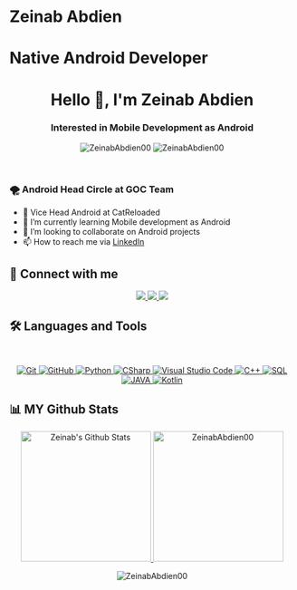 # Zeinab Abdien
# Native Android Developer 
<h1 align="center">Hello 👋, I'm Zeinab Abdien</h1>
<h3 align="center">Interested in Mobile Development as Android</h3>
<p align="center"> <img src="https://komarev.com/ghpvc/?username=ZeinabAbdien00&label=Profile%20views&color=0e75b6&style=flat" alt="ZeinabAbdien00" />
		   <img src="https://img.shields.io/github/followers/ZeinabAbdien00?label=Followers" alt="ZeinabAbdien00" />
</p>
<br>
<!-- <img align="right" src="https://user-images.githubusercontent.com/63050133/156676671-d5b2e362-97d4-4404-9447-dd71ddfea82f.gif" width = 250px/> -->

### 🌪 Android Head Circle at GOC Team
- 💫 Vice Head Android at CatReloaded
- 🌱 I’m currently learning Mobile development as Android
- 💞️ I’m looking to collaborate on Android projects
- 📫 How to reach me via [LinkedIn](https://www.linkedin.com/in/zeinababdien00/)

## 📩 Connect with me
<p align="center">
<a href="mailto:suzanabdien15@gmail.com" title="Gmail">
	<img src="https://img.shields.io/badge/gmail-%23F05033.svg?style=for-the-badge&logo=gmail&logoColor=white"/>
</a>  
<a href="https://www.facebook.com/suzan.abdien/" title="Facebook">
	<img src="https://img.shields.io/badge/Facebook-%231877F2.svg?style=for-the-badge&logo=Facebook&logoColor=white"/>
</a>
<a href="https://www.linkedin.com/in/zeinababdien00/" title="LinkedIn">
	<img src="https://img.shields.io/badge/linkedin-%230077B5.svg?style=for-the-badge&logo=linkedin&logoColor=white"/>
</a>
<!-- <a href="https://www.instagram.com/suzaa_abdien/" title="Instagram">
	<img src="https://img.shields.io/badge/instagram-%230077B5.svg?style=for-the-badge&logo=instagram&logoColor=white"/>
</a> -->
</p>

## 🛠 Languages and Tools
<br>
<p align="center">
<a href="https://git-scm.com/" title="Git">
	<img src="https://img.shields.io/badge/git-%23F05033.svg?style=for-the-badge&logo=git&logoColor=white" alt="Git">
</a>
<a href="https://github.com/" title="GitHub">
	<img src="https://img.shields.io/badge/github-%23121011.svg?style=for-the-badge&logo=github&logoColor=white" alt="GitHub">
</a>
<a href="https://www.python.org/" title="Python">
	<img src="https://img.shields.io/badge/python-3670A0?style=for-the-badge&logo=python&logoColor=ffdd54" alt="Python">
</a>
<a href="https://docs.microsoft.com/en-us/dotnet/csharp/" title="CSharp">
	<img src="https://img.shields.io/badge/c%23-%23239120.svg?style=for-the-badge&logo=c-sharp&logoColor=white" alt="CSharp">
</a>
<a href="https://code.visualstudio.com/" title="Visual Studio Code">
	<img src="https://img.shields.io/badge/Visual%20Studio%20Code-0078d7.svg?style=for-the-badge&logo=visual-studio-code&logoColor=white" alt="Visual Studio Code">
</a>
<!-- <a href="" title="DOTNET">
	<img src="https://img.shields.io/badge/.NET-5C2D91?style=for-the-badge&logo=.net&logoColor=white" alt="DOTNET">
</a> -->
<a href="" title="C++">
	<img src="https://img.shields.io/badge/C%2B%2B-00599C?style=for-the-badge&logo=c%2B%2B&logoColor=white" alt="C++">
</a>
<a href="" title="SQL">
	<img src="https://img.shields.io/badge/Microsoft%20SQL%20Server-CC2927?style=for-the-badge&logo=microsoft%20sql%20server&logoColor=white" alt="SQL">
</a>
<a href="" title="JAVA">
	<img src="https://img.shields.io/badge/Java-ED8B00?style=for-the-badge&logo=java&logoColor=white" alt="JAVA">
</a>
<a href="" title="Kotlin"><img src="https://img.shields.io/badge/kotlin-BE93D4?style=for-the-badge&logo=kotlin&logoColor=white" alt="Kotlin"></a>

</p>



## 📊 MY Github Stats
<p align="center">
  <a href="https://github.com/anuraghazra/github-readme-stats">
    <img alt="Zeinab's Github Stats" src="https://github-readme-stats.vercel.app/api?username=ZeinabAbdien00&show_icons=true&count_private=true&locale=en&theme=tokyonight&layout=compact" height="230px"/>
  </a>
	<img src="https://github-readme-stats.vercel.app/api/top-langs?username=ZeinabAbdien00&langs_count=10&show_icons=true&locale=en&theme=tokyonight" alt="ZeinabAbdien00" height="230px"/>
<br/>
<p align="center"><img src="https://github-readme-streak-stats.herokuapp.com/?user=ZeinabAbdien00&theme=tokyonight_duo" alt="ZeinabAbdien00" /></p>
<br/>
<!-- <b>Note:</b> Top languages is only a metric of the languages my public code consists of and doesn't reflect experience or skill level.
</p> -->
  
<!-- <summary>
<!-- 	<b>⚡ Git profile Trophies</b> 
</summary>

<!-- <p align="center"> 
<!-- 	<a href="https://github.com/ryo-ma/github-profile-trophy">
		<img src="https://github-profile-trophy.vercel.app/?username=ZeinabAbdien00&layout=compact&theme=algolia" alt="ZeinabAbdien00" />
	</a>  
</p>


<!-- <summary><b>⚡ Recent GitHub Activity</b></summary>
<br/>
<a href="https://github.com/ZeinabAbdien00"><img alt="Zeinab Abdien's Activity Graph" src="https://activity-graph.herokuapp.com/graph?username=ZeinabAbdien00&custom_title=Zeinab%20Abdien%27s%20Contribution%20Graph&theme=react-dark" /></a>
<br/> -->


<!---
ZeinabAbdien00/ZeinabAbdien00 is a ✨ special ✨ repository because its `README.md` (this file) appears on your GitHub profile.
You can click the Preview link to take a look at your changes.
--->
